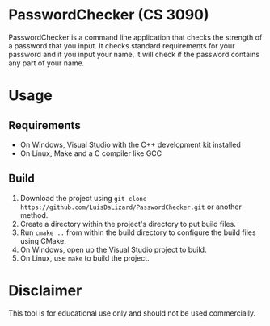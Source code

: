 # PasswordChecker (CS 3090)
PasswordChecker is a command line application that checks the strength of a password that you input. It checks standard requirements for your password and if you input your name, it will check if the password contains any part of your name.

# Usage
## Requirements
- On Windows, Visual Studio with the C++ development kit installed
- On Linux, Make and a C compiler like GCC

## Build
1. Download the project using `git clone https://github.com/LuisDaLizard/PasswordChecker.git` or another method.
2. Create a directory within the project's directory to put build files.
3. Run `cmake ..` from within the build directory to configure the build files using CMake.
4. On Windows, open up the Visual Studio project to build.
5. On Linux, use `make` to build the project.

# Disclaimer
This tool is for educational use only and should not be used commercially.

